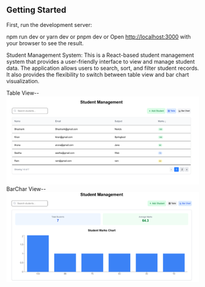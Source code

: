 ## Getting Started

First, run the development server:

npm run dev or yarn dev or pnpm dev or
Open [http://localhost:3000](http://localhost:3000) with your browser to see the result.

Student Management System:
   This is a React-based student management system that provides a user-friendly interface to view and manage student data. The application allows users to search, sort, and filter student records. It also provides the flexibility to switch between table view and bar chart visualization.

Table View--
![Table Image](https://raw.githubusercontent.com/Kamakshi-Aruna/NextJs-Student-Management/refs/heads/master/public/Table.png)
BarChar View--
![BarChart Image](https://raw.githubusercontent.com/Kamakshi-Aruna/NextJs-Student-Management/refs/heads/master/public/BarChart.png)
